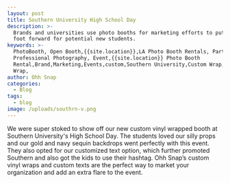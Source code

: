 ```yaml
---
layout: post
title: Southern University High School Day
description: >-
  Brands and universities use photo booths for marketing efforts to put the best
  foot forward for potential new students.
keywords: >-
  PhotoBooth, Open Booth,{{site.location}},LA Photo Booth Rentals, Party Booth,
  Professional Photography, Event,{{site.location}} Photo Booth
  Rental,Brand,Marketing,Events,custom,Southern University,Custom Wrap,Vinyl
  Wrap,
author: Ohh Snap
categories:
  - Blog
tags:
  - blog
image: /uploads/southrn-v.png
---
```

We were super stoked to show off our new custom vinyl wrapped booth at Southern University's High School Day. The students loved our silly props and our gold and navy sequin backdrops went perfectly with this event. They also opted for our customized text option, which further promoted Southern and also got the kids to use their hashtag. Ohh Snap’s custom vinyl wraps and custom texts are the perfect way to market your organization and add an extra flare to the event.

